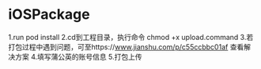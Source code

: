 # iOSPackage
1.run pod install
2.cd到工程目录，执行命令 chmod +x upload.command
3.若打包过程中遇到问题，可至https://www.jianshu.com/p/c55ccbbc01af 查看解决方案
4.填写蒲公英的账号信息
5.打包上传
